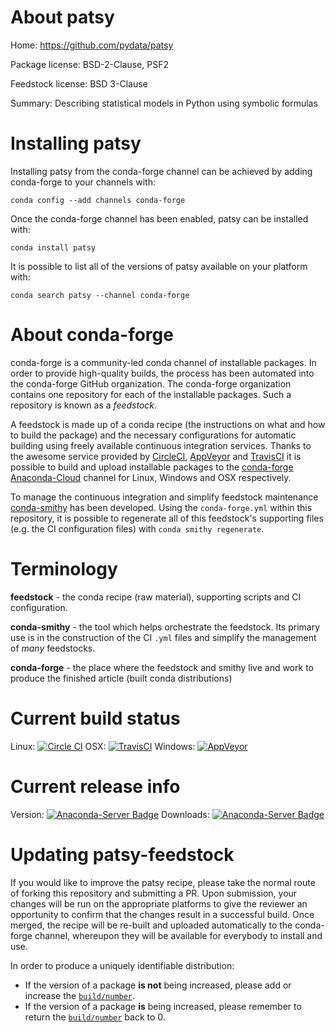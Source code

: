 About patsy
===========

Home: https://github.com/pydata/patsy

Package license: BSD-2-Clause, PSF2

Feedstock license: BSD 3-Clause

Summary: Describing statistical models in Python using symbolic formulas



Installing patsy
================

Installing patsy from the conda-forge channel can be achieved by adding conda-forge to your channels with:

```
conda config --add channels conda-forge
```

Once the conda-forge channel has been enabled, patsy can be installed with:

```
conda install patsy
```

It is possible to list all of the versions of patsy available on your platform with:

```
conda search patsy --channel conda-forge
```


About conda-forge
=================

conda-forge is a community-led conda channel of installable packages.
In order to provide high-quality builds, the process has been automated into the
conda-forge GitHub organization. The conda-forge organization contains one repository
for each of the installable packages. Such a repository is known as a *feedstock*.

A feedstock is made up of a conda recipe (the instructions on what and how to build
the package) and the necessary configurations for automatic building using freely
available continuous integration services. Thanks to the awesome service provided by
[CircleCI](https://circleci.com/), [AppVeyor](http://www.appveyor.com/)
and [TravisCI](https://travis-ci.org/) it is possible to build and upload installable
packages to the [conda-forge](https://anaconda.org/conda-forge)
[Anaconda-Cloud](http://docs.anaconda.org/) channel for Linux, Windows and OSX respectively.

To manage the continuous integration and simplify feedstock maintenance
[conda-smithy](http://github.com/conda-forge/conda-smithy) has been developed.
Using the ``conda-forge.yml`` within this repository, it is possible to regenerate all of
this feedstock's supporting files (e.g. the CI configuration files) with ``conda smithy regenerate``.


Terminology
===========

**feedstock** - the conda recipe (raw material), supporting scripts and CI configuration.

**conda-smithy** - the tool which helps orchestrate the feedstock.
                   Its primary use is in the construction of the CI ``.yml`` files
                   and simplify the management of *many* feedstocks.

**conda-forge** - the place where the feedstock and smithy live and work to
                  produce the finished article (built conda distributions)

Current build status
====================

Linux: [![Circle CI](https://circleci.com/gh/conda-forge/patsy-feedstock.svg?style=svg)](https://circleci.com/gh/conda-forge/patsy-feedstock)
OSX: [![TravisCI](https://travis-ci.org/conda-forge/patsy-feedstock.svg?branch=master)](https://travis-ci.org/conda-forge/patsy-feedstock)
Windows: [![AppVeyor](https://ci.appveyor.com/api/projects/status/github/conda-forge/patsy-feedstock?svg=True)](https://ci.appveyor.com/project/conda-forge/patsy-feedstock/branch/master)

Current release info
====================
Version: [![Anaconda-Server Badge](https://anaconda.org/conda-forge/patsy/badges/version.svg)](https://anaconda.org/conda-forge/patsy)
Downloads: [![Anaconda-Server Badge](https://anaconda.org/conda-forge/patsy/badges/downloads.svg)](https://anaconda.org/conda-forge/patsy)


Updating patsy-feedstock
========================

If you would like to improve the patsy recipe, please take the normal
route of forking this repository and submitting a PR. Upon submission, your changes will
be run on the appropriate platforms to give the reviewer an opportunity to confirm that the
changes result in a successful build. Once merged, the recipe will be re-built and uploaded
automatically to the conda-forge channel, whereupon they will be available for everybody to
install and use.

In order to produce a uniquely identifiable distribution:
 * If the version of a package **is not** being increased, please add or increase
   the [``build/number``](http://conda.pydata.org/docs/building/meta-yaml.html#build-number-and-string).
 * If the version of a package **is** being increased, please remember to return
   the [``build/number``](http://conda.pydata.org/docs/building/meta-yaml.html#build-number-and-string)
   back to 0.
